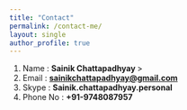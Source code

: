 ```yaml
---
title: "Contact"
permalink: /contact-me/
layout: single
author_profile: true
---
```

1. Name          : <strong> Sainik Chattapadhyay </strong>>
2. Email         : <strong> sainikchattapadhyay@gmail.com </strong>
3. Skype         : <strong> Sainik.chattapadhyay.personal </strong>
4. Phone No      : <strong> +91-9748087957 </strong>


